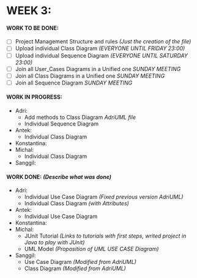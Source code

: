 # WEEK 3:
#### WORK TO BE DONE:

 - [ ] Project Management Structure and rules *(Just the creation of the file)*
 - [ ] Upload individual Class Diagram *(EVERYONE UNTIL FRIDAY 23:00)*
 - [ ] Upload individual Sequence Diagram *(EVERYONE UNTIL SATURDAY 23:00)*
 - [ ] Join all User_Cases Diagrams in a Unified one *SUNDAY MEETING*
 - [ ] Join all Class Diagrams in a Unified one *SUNDAY MEETING*
 - [ ] Join all Sequence Diagram *SUNDAY MEETING*

#### WORK IN PROGRESS:

* Adri:
   - Add methods to Class Diagram _AdriUML file_
   - Individual Sequence Diagram
* Antek:
   - Individual Class Diagram
* Konstantina:
* Michal: 
   - Individual Class Diagram
* Sanggil:

#### WORK DONE: *(Describe what was done)*

 * Adri:
   - Individual Use Case Diagram _(Fixed previous version AdriUML)_
   - Individual Class Diagram _(with Attributes)_
 * Antek:
   - Individual Use Case Diagram
 * Konstantina:
 * Michal: 
   - JUnit Tutorial *(Links to tutorials with first steps, writed project in Java to play with JUnit)*
   - UML Model *(Proposition of UML USE CASE Diagram)*
 * Sanggil:
   - Use Case Diagram _(Modified from AdriUML)_
   - Class Diagram _(Modified from AdriUML)_
